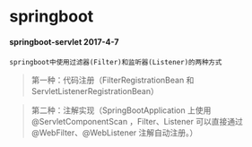 # springboot

#### springboot-servlet  2017-4-7

 	springboot中使用过滤器(Filter)和监听器(Listener)的两种方式
 
> 第一种：代码注册（FilterRegistrationBean 和 ServletListenerRegistrationBean）

> 第二种：注解实现（SpringBootApplication 上使用@ServletComponentScan ，Filter、Listener 可以直接通过 @WebFilter、@WebListener 注解自动注册。）

